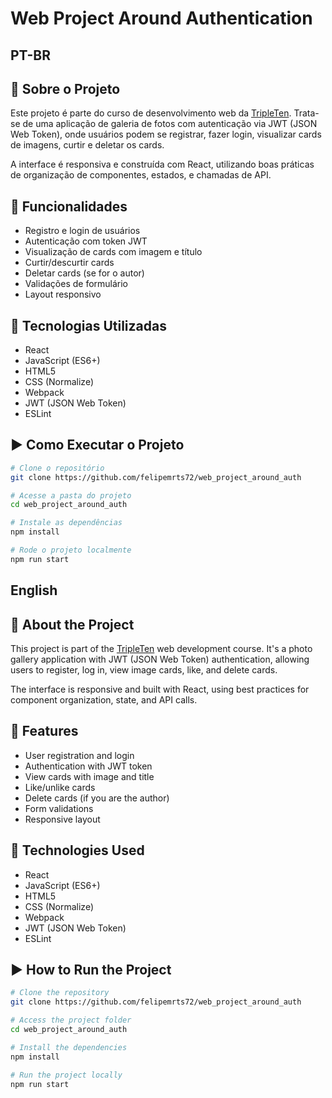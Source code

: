 # Web Project Around Authentication

## PT-BR

## 📸 Sobre o Projeto

Este projeto é parte do curso de desenvolvimento web da [TripleTen](https://tripleten.com). Trata-se de uma aplicação de galeria de fotos com autenticação via JWT (JSON Web Token), onde usuários podem se registrar, fazer login, visualizar cards de imagens, curtir e deletar os cards.

A interface é responsiva e construída com React, utilizando boas práticas de organização de componentes, estados, e chamadas de API.

## 🔧 Funcionalidades

- Registro e login de usuários
- Autenticação com token JWT
- Visualização de cards com imagem e título
- Curtir/descurtir cards
- Deletar cards (se for o autor)
- Validações de formulário
- Layout responsivo

## 🚀 Tecnologias Utilizadas

- React
- JavaScript (ES6+)
- HTML5
- CSS (Normalize)
- Webpack
- JWT (JSON Web Token)
- ESLint

## ▶️ Como Executar o Projeto

```bash
# Clone o repositório
git clone https://github.com/felipemrts72/web_project_around_auth

# Acesse a pasta do projeto
cd web_project_around_auth

# Instale as dependências
npm install

# Rode o projeto localmente
npm run start
```

## English

## 📸 About the Project

This project is part of the [TripleTen](https://tripleten.com) web development course. It's a photo gallery application with JWT (JSON Web Token) authentication, allowing users to register, log in, view image cards, like, and delete cards.

The interface is responsive and built with React, using best practices for component organization, state, and API calls.

## 🔧 Features

- User registration and login
- Authentication with JWT token
- View cards with image and title
- Like/unlike cards
- Delete cards (if you are the author)
- Form validations
- Responsive layout

## 🚀 Technologies Used

- React
- JavaScript (ES6+)
- HTML5
- CSS (Normalize)
- Webpack
- JWT (JSON Web Token)
- ESLint

## ▶️ How to Run the Project

```bash
# Clone the repository
git clone https://github.com/felipemrts72/web_project_around_auth

# Access the project folder
cd web_project_around_auth

# Install the dependencies
npm install

# Run the project locally
npm run start
```
